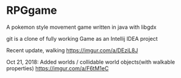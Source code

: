 # RPGgame

A pokemon style movement game written in java with libgdx

git is a clone of fully working Game as an Intellij IDEA project

Recent update, walking https://imgur.com/a/DEziL8J

Oct 21, 2018: Added worlds / collidable world objects(with walkable properties) https://imgur.com/a/F6tM1eC
